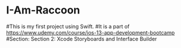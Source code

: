 # I-Am-Raccoon
#This is my first project using Swift. 
#It is a part of https://www.udemy.com/course/ios-13-app-development-bootcamp
#Section: Section 2: Xcode Storyboards and Interface Builder
